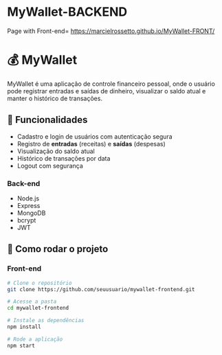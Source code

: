 ﻿# MyWallet-BACKEND
Page with Front-end= https://marcielrossetto.github.io/MyWallet-FRONT/
# 💰 MyWallet

MyWallet é uma aplicação de controle financeiro pessoal, onde o usuário pode registrar entradas e saídas de dinheiro, visualizar o saldo atual e manter o histórico de transações.

## 🚀 Funcionalidades

- Cadastro e login de usuários com autenticação segura
- Registro de **entradas** (receitas) e **saídas** (despesas)
- Visualização do saldo atual
- Histórico de transações por data
- Logout com segurança



### Back-end
- Node.js
- Express
- MongoDB
- bcrypt
- JWT

## 🔧 Como rodar o projeto

### Front-end

```bash
# Clone o repositório
git clone https://github.com/seuusuario/mywallet-frontend.git

# Acesse a pasta
cd mywallet-frontend

# Instale as dependências
npm install

# Rode a aplicação
npm start
